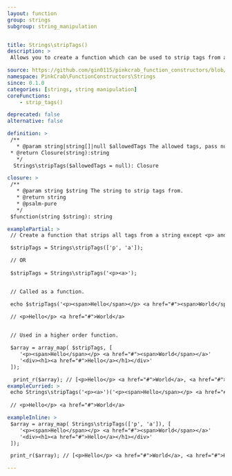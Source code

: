 ```yaml
---
layout: function
group: strings
subgroup: string_manipulation


title: Strings\stripTags()
description: >
 Allows you to create a function which can be used to strip tags from a string. Optional section of allowed tags can be defined. This can either be used as part of a Higher Order Function such as array_map() or as part of a compiled/pipe function.

source: https://github.com/gin0115/pinkcrab_function_constructors/blob/master/src/strings.php#L592
namespace: PinkCrab\FunctionConstructors\Strings
since: 0.1.0
categories: [strings, string manipulation]
coreFunctions: 
    - strip_tags()

deprecated: false
alternative: false

definition: >
 /**
   * @param string|string[]|null $allowedTags The allowed tags, pass null or leave blank for none.
 * @return Closure(string):string
   */
  Strings\stripTags($allowedTags = null): Closure

closure: >
 /**
   * @param string $string The string to strip tags from.
   * @return string
   * @psalm-pure
   */ 
 $function(string $string): string

examplePartial: >
 // Create a function that strips all tags from a string except <p> and <a>

 $stripTags = Strings\stripTags(['p', 'a']); 

 // OR  
 
 $stripTags = Strings\stripTags('<p><a>'); 


 // Called as a function.

 echo $stripTags('<p><span>Hello</span></p> <a href="#"><span>World</span></a>'); 
 
 // <p>Hello</p> <a href="#">World</a>


 // Used in a higher order function.

 $array = array_map( $stripTags, [
    '<p><span>Hello</span></p> <a href="#"><span>World</span></a>'
    '<div><h1><a href="#">Hello</a></h1></div>'
 ]);

  print_r($array); // [<p>Hello</p> <a href="#">World</a>, <a href="#">Hello</a>]
exampleCurried: >
 echo Strings\stripTags('<p><a>')('<p><span>Hello</span></p> <a href="#"><span>World</span></a>'); 
 
 // <p>Hello</p> <a href="#">World</a>

exampleInline: >
 $array = array_map( Strings\stripTags(['p', 'a']), [
    '<p><span>Hello</span></p> <a href="#"><span>World</span></a>'
    '<div><h1><a href="#">Hello</a></h1></div>'
 ]);

 print_r($array); // [<p>Hello</p> <a href="#">World</a>, <a href="#">Hello</a>]

---
```




